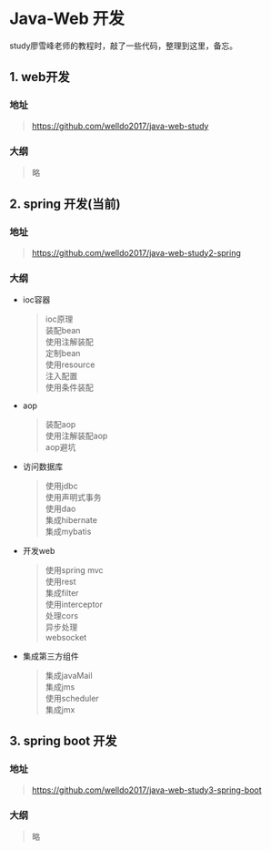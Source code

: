 # Java-Web 开发
study廖雪峰老师的教程时，敲了一些代码，整理到这里，备忘。
## 1. web开发
### 地址
>https://github.com/welldo2017/java-web-study

### 大纲
>略

## 2. spring 开发(当前)
### 地址
>https://github.com/welldo2017/java-web-study2-spring
### 大纲
- ioc容器
  >ioc原理  
装配bean  
使用注解装配  
定制bean  
使用resource  
注入配置  
使用条件装配

* aop
  >装配aop  
使用注解装配aop  
aop避坑

* 访问数据库
  >使用jdbc  
使用声明式事务  
使用dao  
集成hibernate  
集成mybatis  
* 开发web
  >使用spring mvc  
使用rest  
集成filter  
使用interceptor  
处理cors  
异步处理  
websocket   

* 集成第三方组件
  >集成javaMail  
集成jms  
使用scheduler  
集成jmx


## 3. spring boot 开发
### 地址
>https://github.com/welldo2017/java-web-study3-spring-boot
### 大纲
>略
